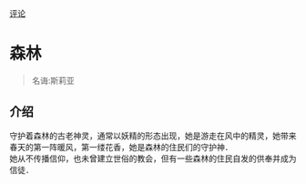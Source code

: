 [评论](https://github.com/pokemonchw/AlithCalendar/issues/13)
# 森林
> 名诲:斯莉亚
## 介绍
守护着森林的古老神灵，通常以妖精的形态出现，她是游走在风中的精灵，她带来春天的第一阵暖风，第一缕花香，她是森林的住民们的守护神． \
她从不传播信仰，也未曾建立世俗的教会，但有一些森林的住民自发的供奉并成为信徒．